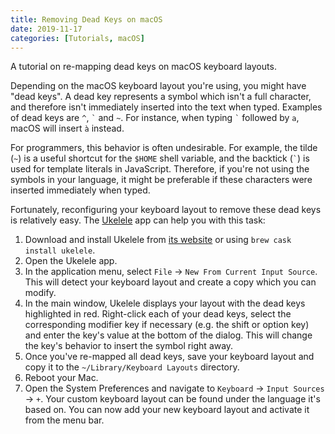 ```yaml
---
title: Removing Dead Keys on macOS
date: 2019-11-17
categories: [Tutorials, macOS]
---
```


A tutorial on re-mapping dead keys on macOS keyboard layouts.

<!--more-->

Depending on the macOS keyboard layout you're using, you might have "dead keys". A dead key represents a symbol which isn't a full character, and therefore isn't immediately inserted into the text when typed. Examples of dead keys are `^`, `` ` `` and `~`. For instance, when typing `` ` `` followed by `a`, macOS will insert `à` instead.

For programmers, this behavior is often undesirable. For example, the tilde (`~`) is a useful shortcut for the `$HOME` shell variable, and the backtick (`` ` ``) is used for template literals in JavaScript. Therefore, if you're not using the symbols in your language, it might be preferable if these characters were inserted immediately when typed.

Fortunately, reconfiguring your keyboard layout to remove these dead keys is relatively easy. The [Ukelele](https://software.sil.org/ukelele) app can help you with this task:

1. Download and install Ukelele from [its website](https://software.sil.org/ukelele/#downloads) or using `brew cask install ukelele`.
2. Open the Ukelele app.
3. In the application menu, select `File` → `New From Current Input Source`. This will detect your keyboard layout and create a copy which you can modify.
4. In the main window, Ukelele displays your layout with the dead keys highlighted in red. Right-click each of your dead keys, select the corresponding modifier key if necessary (e.g. the shift or option key) and enter the key's value at the bottom of the dialog. This will change the key's behavior to insert the symbol right away.
5. Once you've re-mapped all dead keys, save your keyboard layout and copy it to the `~/Library/Keyboard Layouts` directory.
6. Reboot your Mac.
7. Open the System Preferences and navigate to `Keyboard` → `Input Sources` → `+`. Your custom keyboard layout can be found under the language it's based on. You can now add your new keyboard layout and activate it from the menu bar.

